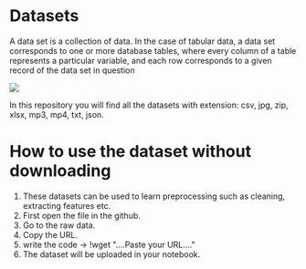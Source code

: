 # Datasets
A data set is a collection of data. In the case of tabular data, a data set corresponds to one or more database tables, where every column of a table represents a particular variable, and each row corresponds to a given record of the data set in question

<a><img src="https://help.grow.com/hc/article_attachments/360026811494/Grow-Datasets-Graphic.png"></a>

In this repository you will find all the datasets with extension: csv, jpg, zip, xlsx, mp3, mp4, txt, json.

# How to use the dataset without downloading
1. These datasets can be used to learn preprocessing such as cleaning, extracting features etc.
2. First open the file in the github.
3. Go to the raw data.
4. Copy the URL.
5. write the code -> !wget "....Paste your URL...."
6. The dataset will be uploaded in your notebook.
